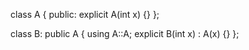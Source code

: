 
class A {
public: 
    explicit A(int x) {}
};

class B: public A {
    using A::A;
    explicit B(int x) : A(x) {}
};